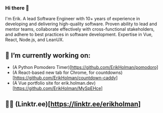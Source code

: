 ### Hi there 👋
I'm Erik. A lead Software Engineer with 10+ years of experience in developing and delivering high-quality software. Proven ability to lead and mentor teams, collaborate effectively with cross-functional stakeholders, and adhere to best practices in software development. Expertise in Vue, React, Node.js, and LeanUX.

## 🔭 I’m currently working on:
- (A Python Pomodero Timer)[https://github.com/ErikHolman/pomodoro]
- (A React-based new tab for Chrome, for countdowns)[https://github.com/ErikHolman/countdown-caddy]
- (A Vue portfolio site for erik.holman.dev)[https://github.com/ErikHolman/MySpEHce]
## 🧟‍♂️ (Linktr.ee)[https://linktr.ee/erikholman]

<!--
**ErikHolman/ErikHolman** is a ✨ _special_ ✨ repository because its `README.md` (this file) appears on your GitHub profile.

Here are some ideas to get you started:

- 🔭 I’m currently working on ...
- 🌱 I’m currently learning ...
- 👯 I’m looking to collaborate on ...
- 🤔 I’m looking for help with ...
- 💬 Ask me about ...
- 📫 How to reach me: ...
- 😄 Pronouns: ...
- ⚡ Fun fact: ...
-->
